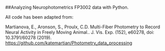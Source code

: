 ##Analyzing Neurophotometrics FP3002 data with Python.

All code has been adapted from:

Martianova, E., Aronson, S., Proulx, C.D. Multi-Fiber Photometry to Record Neural Activity in Freely Moving Animal.. J. Vis. Exp. (152), e60278, doi: 10.3791/60278 (2019).
https://github.com/katemartian/Photometry_data_processing

